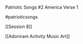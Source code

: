 
Patriotic Songs #2 America Verse 1

#patrioticsongs 

[[Session 8]]

[[Adoniram Activity Music Art]]
